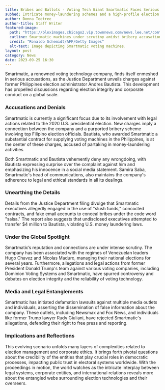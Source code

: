 ```yaml
---
title: Bribes and Ballots - Voting Tech Giant Smartmatic Faces Serious Accusations
subhed: Intricate money-laundering schemes and a high-profile election contract intertwine in a global scandal
author: Donna Teetree
author-title: Staff Writer
featured-image: 
  path: "https://bloximages.chicago2.vip.townnews.com/news.lee.net/content/tncms/assets/v3/editorial/0/56/056c1099-f7cc-5aa5-8489-94adf3931336/650e1a78a995f.image.jpg?resize=1200%2C817"
  cutline: Smartmatic machines under scrutiny amidst bribery accusations.
  credit: "Ronaldo Schemidt/AFP/Getty Images"
  alt-text: Image depicting Smartmatic voting machines.
layout: post
category: News
date: 2023-09-25 16:30
---
```


Smartmatic, a renowned voting technology company, finds itself enmeshed in serious accusations, as the Justice Department unveils charges against former Philippines election administrator Andres Bautista. This development has propelled discussions regarding election integrity and corporate conduct on a global scale.

### Accusations and Denials
Smartmatic is currently a significant focus due to its involvement with legal actions related to the 2020 U.S. presidential election. New charges imply a connection between the company and a purported bribery scheme involving top Filipino election officials. Bautista, who awarded Smartmatic a substantial contract for supplying voting machines in the Philippines, is at the center of these charges, accused of partaking in money-laundering activities.

Both Smartmatic and Bautista vehemently deny any wrongdoing, with Bautista expressing surprise over the complaint against him and emphasizing his innocence in a social media statement. Samira Saba, Smartmatic's head of communications, also maintains the company's adherence to legal and ethical standards in all its dealings.

### Unearthing the Details
Details from the Justice Department filing divulge that Smartmatic executives allegedly engaged in the use of "slush funds," concocted contracts, and fake email accounts to conceal bribes under the code word "salsa." The report also suggests that undisclosed executives attempted to transfer $4 million to Bautista, violating U.S. money laundering laws.

### Under the Global Spotlight
Smartmatic’s reputation and connections are under intense scrutiny. The company has been associated with the regimes of Venezuelan leaders Hugo Chavez and Nicolas Maduro, managing their national elections for several years. Furthermore, allegations and legal actions from former President Donald Trump's team against various voting companies, including Dominion Voting Systems and Smartmatic, have spurred controversy and debates on election integrity and the reliability of voting technology.

### Media and Legal Entanglements
Smartmatic has initiated defamation lawsuits against multiple media outlets and individuals, asserting the dissemination of false information about the company. These outlets, including Newsmax and Fox News, and individuals like former Trump lawyer Rudy Giuliani, have rejected Smartmatic's allegations, defending their right to free press and reporting.

### Implications and Reflections
This evolving scenario unfolds many layers of complexities related to election management and corporate ethics. It brings forth pivotal questions about the credibility of the entities that play crucial roles in democratic processes, impacting public trust in electoral systems worldwide. With the proceedings in motion, the world watches as the intricate interplay between legal systems, corporate entities, and international relations reveals more about the entangled webs surrounding election technologies and their overseers.
